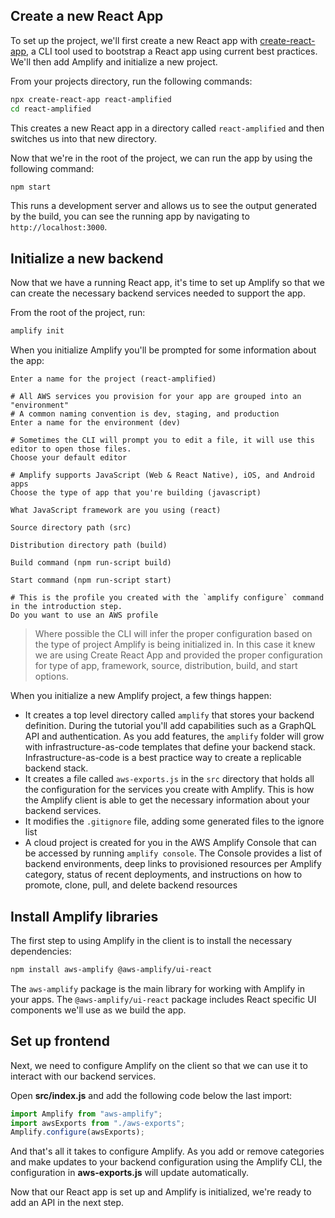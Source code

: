 
## Create a new React App

To set up the project, we'll first create a new React app with [create-react-app](https://reactjs.org/docs/create-a-new-react-app.html), a CLI tool used to bootstrap a React app using current best practices. We'll then add Amplify and initialize a new project.

From your projects directory, run the following commands:

```bash
npx create-react-app react-amplified
cd react-amplified
```

This creates a new React app in a directory called `react-amplified` and then switches us into that new directory.

Now that we're in the root of the project, we can run the app by using the following command:

```bash
npm start
```

This runs a development server and allows us to see the output generated by the build, you can see the running app by navigating to `http://localhost:3000`.

## Initialize a new backend

Now that we have a running React app, it's time to set up Amplify so that we can create the necessary backend services needed to support the app.

From the root of the project, run:

```bash
amplify init
```

When you initialize Amplify you'll be prompted for some information about the app:

```console
Enter a name for the project (react-amplified)

# All AWS services you provision for your app are grouped into an "environment"
# A common naming convention is dev, staging, and production
Enter a name for the environment (dev)

# Sometimes the CLI will prompt you to edit a file, it will use this editor to open those files.
Choose your default editor

# Amplify supports JavaScript (Web & React Native), iOS, and Android apps
Choose the type of app that you're building (javascript)

What JavaScript framework are you using (react)

Source directory path (src)

Distribution directory path (build)

Build command (npm run-script build)

Start command (npm run-script start)

# This is the profile you created with the `amplify configure` command in the introduction step.
Do you want to use an AWS profile
```

> Where possible the CLI will infer the proper configuration based on the type of project Amplify is being initialized in. In this case it knew we are using Create React App and provided the proper configuration for type of app, framework, source, distribution, build, and start options.

When you initialize a new Amplify project, a few things happen:

- It creates a top level directory called `amplify` that stores your backend definition. During the tutorial you'll add capabilities such as a GraphQL API and authentication. As you add features, the `amplify` folder will grow with infrastructure-as-code templates that define your backend stack. Infrastructure-as-code is a best practice way to create a replicable backend stack.
- It creates a file called `aws-exports.js` in the `src` directory that holds all the configuration for the services you create with Amplify. This is how the Amplify client is able to get the necessary information about your backend services.
- It modifies the `.gitignore` file, adding some generated files to the ignore list
- A cloud project is created for you in the AWS Amplify Console that can be accessed by running `amplify console`. The Console provides a list of backend environments, deep links to provisioned resources per Amplify category, status of recent deployments, and instructions on how to promote, clone, pull, and delete backend resources

## Install Amplify libraries

The first step to using Amplify in the client is to install the necessary dependencies:

```bash
npm install aws-amplify @aws-amplify/ui-react
```

The `aws-amplify` package is the main library for working with Amplify in your apps. The `@aws-amplify/ui-react` package includes React specific UI components we'll use as we build the app.

## Set up frontend

Next, we need to configure Amplify on the client so that we can use it to interact with our backend services.

Open __src/index.js__ and add the following code below the last import:

```javascript
import Amplify from "aws-amplify";
import awsExports from "./aws-exports";
Amplify.configure(awsExports);
```

And that's all it takes to configure Amplify. As you add or remove categories and make updates to your backend configuration using the Amplify CLI, the configuration in __aws-exports.js__ will update automatically.

Now that our React app is set up and Amplify is initialized, we're ready to add an API in the next step.
